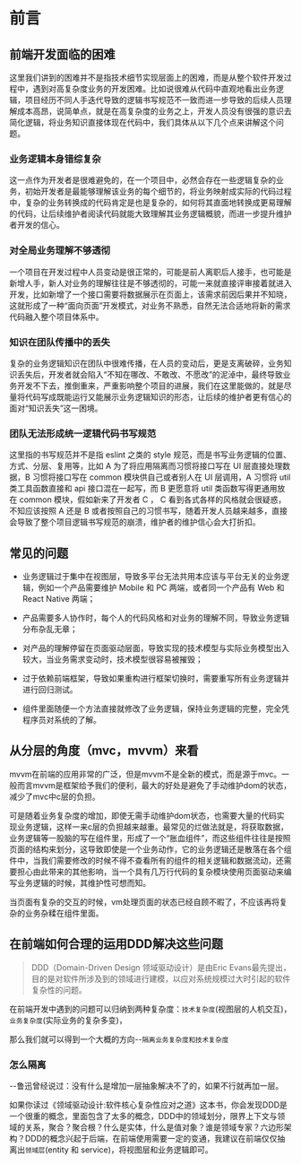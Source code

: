 # 前言

## 前端开发面临的困难

这里我们讲到的困难并不是指技术细节实现层面上的困难，而是从整个软件开发过程中，遇到对高复杂度业务的开发困难。比如说很难从代码中直观地看出业务逻辑，项目经历不同人手迭代导致的逻辑书写规范不一致而进一步导致的后续人员理解成本高昂，说简单点，就是在高复杂度的业务之上，开发人员没有很强的意识去简化逻辑，将业务知识直接体现在代码中，我们具体从以下几个点来讲解这个问题。

### 业务逻辑本身错综复杂

这一点作为开发者是很难避免的，在一个项目中，必然会存在一些逻辑复杂的业务，初始开发者是最能够理解该业务的每个细节的，将业务映射成实际的代码过程中，复杂的业务转换成的代码肯定是也是复杂的，如何将其直面地转换成更易理解的代码，让后续维护者阅读代码就能大致理解其业务逻辑概貌，而进一步提升维护者开发的信心。

### 对全局业务理解不够透彻

一个项目在开发过程中人员变动是很正常的，可能是前人离职后人接手，也可能是新增人手，新人对业务的理解往往是不够透彻的，可能一来就直接评审接着就进入开发，比如新增了一个接口需要将数据展示在页面上，该需求前因后果并不知晓，这就形成了一种“面向页面”开发模式，对业务不熟悉，自然无法合适地将新的需求代码融入整个项目体系中。

### 知识在团队传播中的丢失

复杂的业务逻辑知识在团队中很难传播，在人员的变动后，更是支离破碎，业务知识丢失后，开发者就会陷入“不知在哪改、不敢改、不愿改”的泥淖中，最终导致业务开发不下去，推倒重来，严重影响整个项目的进展，我们在这里能做的，就是尽量将代码写成既能运行又能展示业务逻辑知识的形态，让后续的维护者更有信心的面对“知识丢失”这一困境。

### 团队无法形成统一逻辑代码书写规范

这里指的书写规范并不是指 eslint 之类的 style 规范，而是书写业务逻辑的位置、方式、分层、复用等，比如 A 为了将应用隔离而习惯将接口写在 UI 层直接处理数据，B 习惯将接口写在 common 模块供自己或者别人在 UI 层调用，A 习惯将 util 类工具函数直接和 api 接口混在一起写，而 B 更愿意将 util 类函数写得更通用放在 common 模块，假如新来了开发者 C ， C 看到各式各样的风格就会很疑惑，不知应该按照 A 还是 B 或者按照自己的习惯书写，随着开发人员越来越多，直接会导致了整个项目逻辑书写规范的崩溃，维护者的维护信心会大打折扣。

## 常见的问题

- 业务逻辑过于集中在视图层，导致多平台无法共用本应该与平台无关的业务逻辑，例如一个产品需要维护 Mobile 和 PC 两端，或者同一个产品有 Web 和 React Native 两端；

- 产品需要多人协作时，每个人的代码风格和对业务的理解不同，导致业务逻辑分布杂乱无章；

- 对产品的理解停留在页面驱动层面，导致实现的技术模型与实际业务模型出入较大，当业务需求变动时，技术模型很容易被摧毁；

- 过于依赖前端框架，导致如果重构进行框架切换时，需要重写所有业务逻辑并进行回归测试。

- 组件里面随便一个方法直接就修改了业务逻辑，保持业务逻辑的完整，完全凭程序员对系统的了解。

## 从分层的角度（mvc，mvvm）来看

mvvm在前端的应用非常的广泛，但是mvvm不是全新的模式，而是源于mvc。一般而言mvvm是框架给予我们的便利，最大的好处是避免了手动维护dom的状态，减少了mvc中c层的负担。

可是随着业务复杂度的增加，即使无需手动维护dom状态，也需要大量的代码实现业务逻辑，这样一来c层的负担越来越重。最常见的烂做法就是，将获取数据，业务逻辑等一股脑的写在组件里，形成了一个“胀血组件”，而这些组件往往是按照页面的结构来划分，这导致即使是一个业务动作，它的业务逻辑还是散落在各个组件中，当我们需要修改的时候不得不查看所有的组件的相关逻辑和数据流动，还需要担心由此带来的其他影响，当一个具有几万行代码的复杂模块使用页面驱动来编写业务逻辑的时候，其维护性可想而知。

当页面有复杂的交互的时候，vm处理页面的状态已经自顾不暇了，不应该再将复杂的业务杂糅在组件里面。

## 在前端如何合理的运用DDD解决这些问题

>DDD（Domain-Driven Design 领域驱动设计）是由Eric Evans最先提出，目的是对软件所涉及到的领域进行建模，以应对系统规模过大时引起的软件复杂性的问题。

在前端开发中遇到的问题可以归纳到两种复杂度：`技术复杂度`(视图层的人机交互)，`业务复杂度`(实际业务的复杂多变)，

那么我们就可以得到一个大概的方向--`隔离业务复杂度和技术复杂度`

### 怎么隔离

--鲁迅曾经说过：没有什么是增加一层抽象解决不了的，如果不行就再加一层。

如果你读过《领域驱动设计:软件核心复杂性应对之道》这本书，你会发现DDD是一个很重的概念，里面包含了太多的概念，DDD中的领域划分，限界上下文与领域的关系，聚合？聚合根？什么是实体，什么是值对象？谁是领域专家？六边形架构？DDD的概念兴起于后端，在前端使用需要一定的变通，我建议在前端仅仅抽离出`领域层`(entity 和 service)，将视图层和业务逻辑即可。
